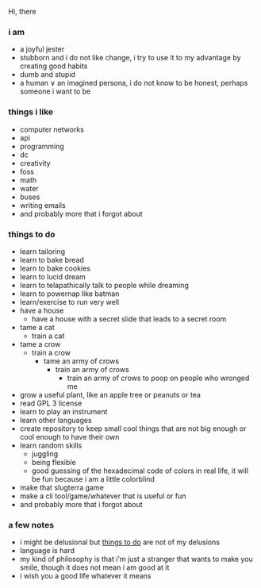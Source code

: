 Hi, there


### i am

- a joyful jester
- stubborn and i do not like change, i try to use it to my advantage by creating good habits
- dumb and stupid
- a human ∨ an imagined persona, i do not know to be honest, perhaps someone i want to be


### things i like

- computer networks
- api
- programming
- dc
- creativity
- foss
- math
- water
- buses
- writing emails
- and probably more that i forgot about

### things to do

- learn tailoring
- learn to bake bread
- learn to bake cookies
- learn to lucid dream
- learn to telapathically talk to people while dreaming
- learn to powernap like batman
- learn/exercise to run very well
- have a house
    - have a house with a secret slide that leads to a secret room
- tame a cat
    - train a cat
- tame a crow
    - train a crow
        - tame an army of crows
            - train an army of crows
                - train an army of crows to poop on people who wronged me
- grow a useful plant, like an apple tree or peanuts or tea
- read GPL 3 license
- learn to play an instrument
- learn other languages
- create repository to keep small cool things that are not big enough or cool enough to have their own
- learn random skills
    - juggling
    - being flexible
    - good guessing of the hexadecimal code of colors in real life, it will be fun because i am a little colorblind
- make that slugterra game
- make a cli tool/game/whatever that is useful or fun
- and probably more that i forgot about


### a few notes

- i might be delusional but [things to do](#things-to-do) are not of my delusions
- language is hard
- my kind of philosophy is that i'm just a stranger that wants to make you smile, though it does not mean i am good at it
- i wish you a good life whatever it means

<!--
- i'm feeling bold today, but i might regret it later, so anyway i will give you a hint about what i really like - it's ontnidnnsk DO NOT ASK ME OR MENTION THIS LINE ANYWHERE NEAR ME please, if someone asks me then i will delete this line and feel very very bad, i want to be more honest and that's why i wrote this, i do not tell people about this, this is my secret that i am sharing PLEASE DO NOT ASK ME OR MENTION IT ANYWHERE NEAR ME
- also Delirium is cool and funny
-->
